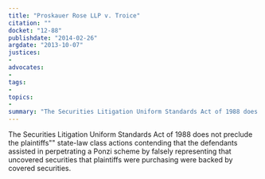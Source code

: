 ```yaml
---
title: "Proskauer Rose LLP v. Troice"
citation: ""
docket: "12-88"
publishdate: "2014-02-26"
argdate: "2013-10-07"
justices:
- 
advocates:
- 
tags:
- 
topics:
- 
summary: "The Securities Litigation Uniform Standards Act of 1988 does not preclude the plaintiffs"" state-law class actions contending that the defendants assisted in perpetrating a Ponzi scheme by falsely representing that uncovered securities that plaintiffs were purchasing were backed by covered securities."
---
```

The Securities Litigation Uniform Standards Act of 1988 does not preclude the plaintiffs"" state-law class actions contending that the defendants assisted in perpetrating a Ponzi scheme by falsely representing that uncovered securities that plaintiffs were purchasing were backed by covered securities.

